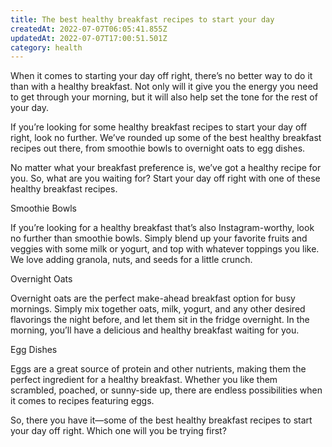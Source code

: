 ```yaml
---
title: The best healthy breakfast recipes to start your day
createdAt: 2022-07-07T06:05:41.855Z
updatedAt: 2022-07-07T17:00:51.501Z
category: health
---
```


When it comes to starting your day off right, there’s no better way to do it than with a healthy breakfast. Not only will it give you the energy you need to get through your morning, but it will also help set the tone for the rest of your day.

If you’re looking for some healthy breakfast recipes to start your day off right, look no further. We’ve rounded up some of the best healthy breakfast recipes out there, from smoothie bowls to overnight oats to egg dishes.

No matter what your breakfast preference is, we’ve got a healthy recipe for you. So, what are you waiting for? Start your day off right with one of these healthy breakfast recipes.

Smoothie Bowls

If you’re looking for a healthy breakfast that’s also Instagram-worthy, look no further than smoothie bowls. Simply blend up your favorite fruits and veggies with some milk or yogurt, and top with whatever toppings you like. We love adding granola, nuts, and seeds for a little crunch.

Overnight Oats

Overnight oats are the perfect make-ahead breakfast option for busy mornings. Simply mix together oats, milk, yogurt, and any other desired flavorings the night before, and let them sit in the fridge overnight. In the morning, you’ll have a delicious and healthy breakfast waiting for you.

Egg Dishes

Eggs are a great source of protein and other nutrients, making them the perfect ingredient for a healthy breakfast. Whether you like them scrambled, poached, or sunny-side up, there are endless possibilities when it comes to recipes featuring eggs.

So, there you have it—some of the best healthy breakfast recipes to start your day off right. Which one will you be trying first?
